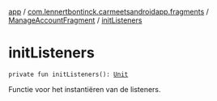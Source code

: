 [app](../../index.md) / [com.lennertbontinck.carmeetsandroidapp.fragments](../index.md) / [ManageAccountFragment](index.md) / [initListeners](./init-listeners.md)

# initListeners

`private fun initListeners(): `[`Unit`](https://kotlinlang.org/api/latest/jvm/stdlib/kotlin/-unit/index.html)

Functie voor het instantiëren van de listeners.

